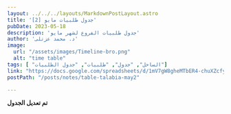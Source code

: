 ```yaml
---
layout: ../../../layouts/MarkdownPostLayout.astro
title: 'جدول طلبيات مايو [2]'
pubDate: 2023-05-18
description: 'جدول طلبيات الفروع لشهر مايو'
author: 'د. محمد عزتلى'
image:
  url: "/assets/images/Timeline-bro.png"
  alt: "time table"
tags: [ "الساحل", "جدول", "طلبيات", "جدول الطلبيات"]
link: "https://docs.google.com/spreadsheets/d/1mV7gW8gheMTbER4-chuXZcfyeI7jvgt2/edit?usp=share_link&ouid=118045078308367598703&rtpof=true&sd=true"
postPath: "/posts/notes/table-talabia-may2"

---
```



**تم تعديل الجدول**

